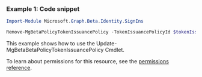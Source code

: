 ### Example 1: Code snippet

```powershellImport-Module Microsoft.Graph.Beta.Identity.SignIns

Remove-MgBetaPolicyTokenIssuancePolicy -TokenIssuancePolicyId $tokenIssuancePolicyId
```
This example shows how to use the Update-MgBetaBetaPolicyTokenIssuancePolicy Cmdlet.
To learn about permissions for this resource, see the [permissions reference](/graph/permissions-reference).


